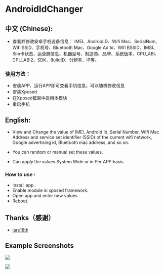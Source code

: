 # AndroidIdChanger

## 中文 (Chinese):

- 查看并修改安卓手机设备信息：
IMEI、AndroidID、Wifi Mac、SerialNum、Wifi SSID、手机号、Bluetooth Mac、Google Ad Id、Wifi BSSID、IMSI、Sim卡状态、运营商信息、机器型号、制造商、品牌、系统版本、CPU_ABI、CPU_ABI2、SDK、BuildID、分辨率、IP等。

### 使用方法：
- 安装APP，运行APP即可查看手机信息，可以随机修改信息
- 安装Xposed
- 在Xposed框架中启用本模块
- 重启手机

## English:

- View and Change the value of IMEI, Android Id, Serial Number, Wifi Mac Address and service set identifier (SSID) of the current wifi network, Google advertising id, Bluetooth mac address, and so on.

- You can random or manual set these values.

- Can apply the values System Wide or in Per APP basis.

### How to use :
- Install app.
- Enable module in xposed framework.
- Open app and enter new values.
- Reboot.

## Thanks（感谢）
- [lars18th](https://github.com/lars18th)

## Example Screenshots

![](https://github.com/bigsinger/AndroidIdChanger/blob/master/screenshot/1.png)

![](https://github.com/bigsinger/AndroidIdChanger/blob/master/screenshot/2.png)
